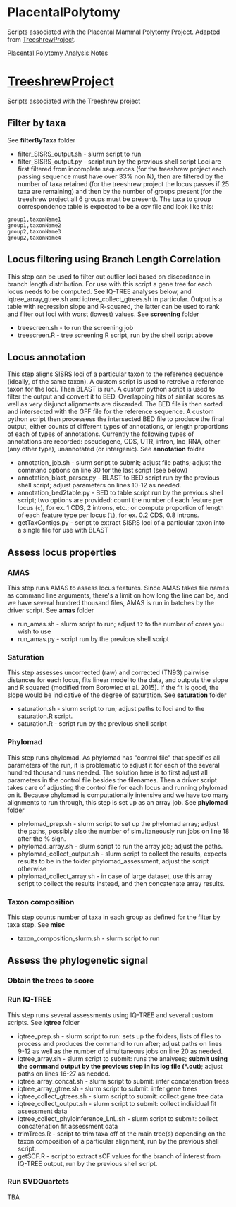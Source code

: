 # PlacentalPolytomy
Scripts associated with the Placental Mammal Polytomy Project.
Adapted from [TreeshrewProject](https://github.com/AlexKnyshov/TreeshrewProject).

[Placental Polytomy Analysis Notes](https://lmbiancani.github.io/PlacentalPolytomy/)

# [TreeshrewProject](https://github.com/AlexKnyshov/TreeshrewProject)
Scripts associated with the Treeshrew project

## Filter by taxa
See **filterByTaxa** folder
* filter_SISRS_output.sh - slurm script to run
* filter_SISRS_output.py - script run by the previous shell script
Loci are first filtered from incomplete sequences (for the treeshrew project each passing sequence must have over 33% non N), then are filtered by the number of taxa retained (for the treeshrew project the locus passes if 25 taxa are remaining) and then by the number of groups present (for the treeshrew project all 6 groups must be present).
The taxa to group correspondence table is expected to be a csv file and look like this:
```
group1,taxonName1
group1,taxonName2
group2,taxonName3
group2,taxonName4
```


## Locus filtering using Branch Length Correlation
This step can be used to filter out outlier loci based on discordance in branch length distribution. For use with this script a gene tree for each locus needs to be computed. See IQ-TREE analyses below, and iqtree_array_gtree.sh and iqtree_collect_gtrees.sh in particular. Output is a table with regression slope and R-squared, the latter can be used to rank and filter out loci with worst (lowest) values.
See **screening** folder
* treescreen.sh - to run the screening job
* treescreen.R - tree screening R script, run by the shell script above

## Locus annotation

This step aligns SISRS loci of a particular taxon to the reference sequence (ideally, of the same taxon). A custom script is used to retreive a reference taxon for the loci. Then BLAST is run. A custom python script is used to filter the output and convert it to BED. Overlapping hits of similar scores as well as very disjunct alignments are discarded. The BED file is then sorted and intersected with the GFF file for the reference sequence. A custom python script then processess the intersected BED file to produce the final output, either counts of different types of annotations, or length proportions of each of types of annotations. Currently the following types of annotations are recorded: pseudogene, CDS, UTR, intron, lnc_RNA, other (any other type), unannotated (or intergenic). See **annotation** folder
* annotation_job.sh - slurm script to submit; adjust file paths; adjust the command options on line 30 for the last script (see below)
* annotation_blast_parser.py - BLAST to BED script run by the previous shell script; adjust parameters on lines 10-12 as needed.
* annotation_bed2table.py - BED to table script run by the previous shell script; two options are provided: count the number of each feature per locus (`c`), for ex. 1 CDS, 2 introns, etc.; or compute proportion of length of each feature type per locus (`l`), for ex. 0.2 CDS, 0.8 introns.
* getTaxContigs.py - script to extract SISRS loci of a particular taxon into a single file for use with BLAST

## Assess locus properties

### AMAS
This step runs AMAS to assess locus features. Since AMAS takes file names as command line arguments, there's a limit on how long the line can be, and we have several hundred thousand files, AMAS is run in batches by the driver script. See **amas** folder
* run_amas.sh - slurm script to run; adjust `12` to the number of cores you wish to use
* run_amas.py - script run by the previous shell script

### Saturation
This step assesses uncorrected (raw) and corrected (TN93) pairwise distances for each locus, fits linear model to the data, and outputs the slope and R squared (modified from Borowiec et al. 2015). If the fit is good, the slope would be indicative of the degree of saturation. See **saturation** folder
* saturation.sh - slurm script to run; adjust paths to loci and to the saturation.R script.
* saturation.R - script run by the previous shell script

### Phylomad
This step runs phylomad. As phylomad has "control file" that specifies all parameters of the run, it is problematic to adjust it for each of the several hundred thousand runs needed. The solution here is to first adjust all parameters in the control file besides the filenames. Then a driver script takes care of adjusting the control file for each locus and running phylomad on it. Because phylomad is computationally intensive and we have too many alignments to run through, this step is set up as an array job. See **phylomad** folder
* phylomad_prep.sh - slurm script to set up the phylomad array; adjust the paths, possibly also the number of simultaneously run jobs on line 18 after the % sign.
* phylomad_array.sh - slurm script to run the array job; adjust the paths.
* phylomad_collect_output.sh - slurm script to collect the results, expects results to be in the folder phylomad_assessment, adjust the script otherwise
* phylomad_collect_array.sh - in case of large dataset, use this array script to collect the results instead, and then concatenate array results.

### Taxon composition
This step counts number of taxa in each group as defined for the filter by taxa step. See **misc**
* taxon_composition_slurm.sh - slurm script to run

## Assess the phylogenetic signal

### Obtain the trees to score

### Run IQ-TREE
This step runs several assessments using IQ-TREE and several custom scripts. See **iqtree** folder
* iqtree_prep.sh - slurm script to run: sets up the folders, lists of files to process and produces the command to run after; adjust paths on lines 9-12 as well as the number of simultaneous jobs on line 20 as needed.
* iqtree_array.sh - slurm script to submit: runs the analyses; **submit using the command output by the previous step in its log file (\*.out)**; adjust paths on lines 16-27 as needed.
* iqtree_array_concat.sh - slurm script to submit: infer concatenation trees
* iqtree_array_gtree.sh - slurm script to submit: infer gene trees
* iqtree_collect_gtrees.sh - slurm script to submit: collect gene tree data
* iqtree_collect_output.sh - slurm script to submit: collect individual fit assessment data
* iqtree_collect_phyloinference_LnL.sh - slurm script to submit: collect concatenation fit assessment data
* trimTrees.R - script to trim taxa off of the main tree(s) depending on the taxon composition of a particular alignment, run by the previous shell script.
* getSCF.R - script to extract sCF values for the branch of interest from IQ-TREE output, run by the previous shell script.

### Run SVDQuartets

TBA


